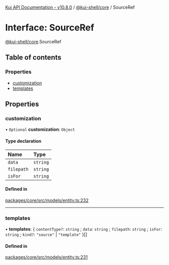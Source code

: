 [Kui API Documentation - v10.8.0](../README.md) / [@kui-shell/core](../modules/kui_shell_core.md) / SourceRef

# Interface: SourceRef

[@kui-shell/core](../modules/kui_shell_core.md).SourceRef

## Table of contents

### Properties

- [customization](kui_shell_core.SourceRef.md#customization)
- [templates](kui_shell_core.SourceRef.md#templates)

## Properties

### customization

• `Optional` **customization**: `Object`

#### Type declaration

| Name       | Type     |
| :--------- | :------- |
| `data`     | `string` |
| `filepath` | `string` |
| `isFor`    | `string` |

#### Defined in

[packages/core/src/models/entity.ts:232](https://github.com/mra-ruiz/kui/blob/a3b5e3edf/packages/core/src/models/entity.ts#L232)

---

### templates

• **templates**: { `contentType?`: `string` ; `data`: `string` ; `filepath`: `string` ; `isFor`: `string` ; `kind?`: `"source"` \| `"template"` }[]

#### Defined in

[packages/core/src/models/entity.ts:231](https://github.com/mra-ruiz/kui/blob/a3b5e3edf/packages/core/src/models/entity.ts#L231)
